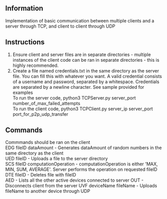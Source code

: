 ## Information
Implementation of basic communication between multiple clients and a server through TCP, and client to client through UDP
## Instructions
1. Ensure client and server files are in separate directories - multiple instances of the client code can be ran in separate directories - this is highly recommended.
2. Create a file named credentials.txt in the same directory as the server file. You can fill this with whatever you want. A valid credential consists of a username and password, separated by a whitespace. Credentials are separated by a newline character. See sample provided for examples  
To run the server code, python3 TCPServer.py server_port number_of_max_failed_attempts  
To run the client code, python3 TCPClient.py server_ip server_port port_for_p2p_udp_transfer  
## Commands
Commmands should be ran on the client  
EDG fileID dataAmount - Generates dataAmount of random numbers in the same directory as the client  
UED fileID - Uploads a file to the server directory  
SCS fileID computationOperation - computationOperation is either 'MAX, MIN, SUM, AVERAGE'. Server performs the operation on requested fileID  
DTE fileID - Deletes file with fileID  
AED - Lists all the other active devices connected to server
OUT - Disconnects client from the server
UVF deviceName fileName - Uploads fileName to another device through UDP  


